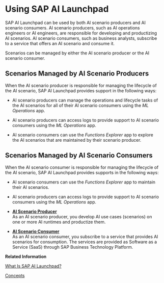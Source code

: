 <!-- loiobbc7e21629ce4aef87d85c30cc8b1be8 -->

# Using SAP AI Launchpad

SAP AI Launchpad can be used by both AI scenario producers and AI scenario consumers. AI scenario producers, such as AI operations engineers or AI engineers, are responsible for developing and productizing AI scenarios. AI scenario consumers, such as business analysts, subscribe to a service that offers an AI scenario and consume it.



Scenarios can be managed by either the AI scenario producer or the AI scenario consumer.



<a name="loiobbc7e21629ce4aef87d85c30cc8b1be8__section_zgb_rvv_rrb"/>

## Scenarios Managed by AI Scenario Producers

When the AI scenario producer is responsible for managing the lifecycle of the AI scenario, SAP AI Launchpad provides support in the following ways:

-   AI scenario producers can manage the operations and lifecycle tasks of the AI scenarios for all of their AI scenario consumers using the *ML Operations* app.

-   AI scenario producers can access logs to provide support to AI scenario consumers using the *ML Operations* app.

-   AI scenario consumers can use the *Functions Explorer* app to explore the AI scenarios that are maintained by their scenario producer.




<a name="loiobbc7e21629ce4aef87d85c30cc8b1be8__section_ijn_1xv_rrb"/>

## Scenarios Managed by AI Scenario Consumers

When the AI scenario consumer is responsible for managing the lifecycle of the AI scenario, SAP AI Launchpad provides supports in the following ways:

-   AI scenario consumers can use the *Functions Explorer* app to maintain their AI scenarios.

-   AI scenario producers can access logs to provide support to AI scenario consumers using the *ML Operations* app.


-   **[AI Scenario Producer](ai-scenario-producer-899dcf8.md "As an AI scenario producer, you develop AI use cases (scenarios) on one or more AI
		runtimes and productize them.")**  
As an AI scenario producer, you develop AI use cases \(scenarios\) on one or more AI runtimes and productize them.
-   **[AI Scenario Consumer](ai-scenario-consumer-1999998.md "As an AI scenario consumer, you subscribe to a service that provides AI scenarios for
		consumption. The services are provided as Software as a Service (SaaS)  through SAP Business Technology
                                Platform.")**  
As an AI scenario consumer, you subscribe to a service that provides AI scenarios for consumption. The services are provided as Software as a Service \(SaaS\) through SAP Business Technology Platform.

**Related Information**  


[What Is SAP AI Launchpad?](what-is-sap-ai-launchpad-760889a.md "Learn more about SAP AI Launchpad on SAP BTP.")

[Concepts](concepts-3fa4c56.md "")

